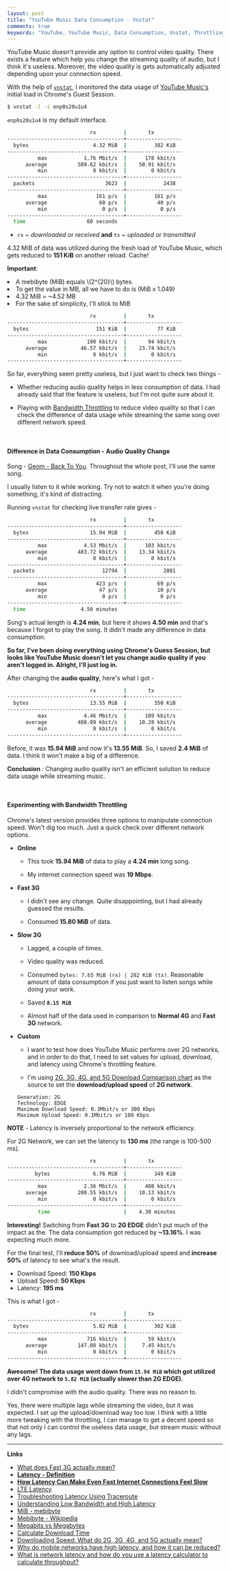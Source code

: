 ```yaml
---
layout: post
title: "YouTube Music Data Consumption - Vnstat"
comments: true
keywords: "YouTube, YouTube Music, Data Consumption, Vnstat, Throttling"
---
```


YouTube Music doesn't provide any option to control video quality. There exists a feature which help you change the streaming quality of audio, but I think it's useless. Moreover, the video quality is gets automatically adjusted depending upon your connection speed.

With the help of [`vnstat`](https://github.com/vergoh/vnstat), I monitored the data usage of [ YouTube Music's](music.youtube.com) initial load in Chrome's Guest Session.

```sh
$ vnstat -l -i enp0s20u1u4
```

`enp0s20u1u4` is my default interface.

```sh
                           rx         |       tx
--------------------------------------+------------------
  bytes                     4.32 MiB  |         382 KiB
--------------------------------------+------------------
          max            1.76 Mbit/s  |      178 kbit/s
      average          589.62 kbit/s  |    50.91 kbit/s
          min               0 kbit/s  |        0 kbit/s
--------------------------------------+------------------
  packets                       3623  |            2438
--------------------------------------+------------------
          max                161 p/s  |         161 p/s
      average                 60 p/s  |          40 p/s
          min                  0 p/s  |           0 p/s
--------------------------------------+------------------
  time                    60 seconds

```

- `rx` ~ *downloaded* or *received* __and__ `tx` ~ *uploaded* or *transmitted*

4.32 MiB of data was utilized during the fresh load of YouTube Music, which gets reduced to __151 KiB__ on another reload. Cache!


__Important__:

<p> 
  <li>A mebibyte (MiB) equals \(2^{20}\) bytes.</li>
  <li>To get the value in MB, all we have to do is (MiB x 1.049) </li>
  <li>4.32 MiB = ~4.52 MB</li>
  <li>For the sake of simplicity, I'll stick to MiB</li>
</p>

```sh
                           rx         |       tx
--------------------------------------+------------------
  bytes                      151 KiB  |          77 KiB
--------------------------------------+------------------
          max             190 kbit/s  |       94 kbit/s
      average           46.57 kbit/s  |    23.74 kbit/s
          min               0 kbit/s  |        0 kbit/s
--------------------------------------+------------------
```

So far, everything seem pretty useless, but I just want to check two things - 

- Whether reducing audio quality helps in less consumption of data. I had already said that the feature is useless, but I'm not quite sure about it.

- Playing with [Bandwidth Throttling](https://en.wikipedia.org/wiki/Bandwidth_throttling) to reduce video quality so that I can check the difference of data usage while streaming the same song over different network speed.

<br>

#### Difference in Data Consumption - Audio Quality Change

Song - [Geom - Back To You](https://music.youtube.com/watch?v=O9PEK5CIzg4&feature=share). Throughout the whole post, I'll use the same song.

I usually listen to it while working. Try not to watch it when you're doing something, it's kind of distracting.


Running `vnstat` for checking live transfer rate gives - 

```sh
                           rx         |       tx
--------------------------------------+------------------
  bytes                    15.94 MiB  |         450 KiB
--------------------------------------+------------------
          max            4.53 Mbit/s  |      103 kbit/s
      average          483.72 kbit/s  |    13.34 kbit/s
          min               0 kbit/s  |        0 kbit/s
--------------------------------------+------------------
  packets                      12794  |            2801
--------------------------------------+------------------
          max                423 p/s  |          69 p/s
      average                 47 p/s  |          10 p/s
          min                  0 p/s  |           0 p/s
--------------------------------------+------------------
  time                  4.50 minutes
```

Song's actual length is __4.24 min__, but here it shows __4.50 min__ and that's because I forgot to play the song. It didn't made any difference in data consumption.

__So far, I've been doing everything using Chrome's Guess Session, but looks like YouTube Music doesn't let you change audio quality if you aren't logged in. Alright, I'll just log in.__

After changing the __audio quality__, here's what I got - 

```sh
                           rx         |       tx
--------------------------------------+------------------
  bytes                    13.55 MiB  |         350 KiB
--------------------------------------+------------------
          max            4.46 Mbit/s  |      109 kbit/s
      average          408.09 kbit/s  |    10.28 kbit/s
          min               0 kbit/s  |        0 kbit/s
--------------------------------------+------------------
```

Before, it was __15.94 MiB__ and now it's __13.55 MiB__. So, I saved __2.4 MiB__ of data. I think it won't make a big of a difference.

__Conclusion__ : Changing audio quality isn't an efficient solution to reduce data usage while streaming music.

<br>

#### Experimenting with Bandwidth Throttling

Chrome's latest version provides three options to manipulate connection speed. Won't dig too much. Just a quick check over different network options.

- __Online__

    - This took __15.94 MiB__ of data to play a __4.24 min__ long song.

    - My internet connection speed was __19 Mbps__.

- __Fast 3G__

    - I didn't see any change. Quite disappointing, but I had already guessed the results.

    - Consumed __15.80 MiB__ of data.

- __Slow 3G__

    - Lagged, a couple of times.

    - Video quality was reduced.

    - Consumed `bytes: 7.65 MiB (rx) | 282 KiB (tx)`. Reasonable amount of data consumption if you just want to listen songs while doing your work.

    - Saved __`8.15 MiB`__

    - Almost half of the data used in comparison to __Normal 4G__ and __Fast 3G__ network.

- __Custom__
    
    - I want to test how does YouTube Music performs over 2G networks, and in order to do that, I need to set values for upload, download, and latency using Chrome's throttling feature.
    
    - I'm using [2G, 3G, 4G, and 5G Download Comparison chart](https://kenstechtips.com/index.php/download-speeds-2g-3g-and-4g-actual-meaning) as the source to set the __download/upload speed__ of __2G network__.

    ```
    Generation: 2G
    Technology: EDGE
    Maximum Download Speed: 0.3Mbit/s or 300 Kbps
    Maximum Upload Speed: 0.1Mbit/s or 100 Kbps
    ```
__NOTE__ - Latency is inversely proportional to the network efficiency.

For 2G Network, we can set the latency to __130 ms__ (the range is 100-500 ms).

```sh
                           rx         |       tx
--------------------------------------+------------------
         bytes              6.76 MiB  |         349 KiB
--------------------------------------+------------------
          max            2.36 Mbit/s  |      408 kbit/s
      average          200.55 kbit/s  |    10.13 kbit/s
          min               0 kbit/s  |        0 kbit/s
--------------------------------------+------------------
          time                        |    4.30 minutes
```

__Interesting!__ Switching from __Fast 3G__ to __2G EDGE__ didn't put much of the impact as the. The data consumption got reduced by __~13.16%__. I was expecting much more. 

For the final test, I'll __reduce 50%__ of download/upload speed and __increase 50%__ of latency to see what's the result.

- Download Speed: __150 Kbps__
- Upload Speed: __50 Kbps__
- Latency: __195 ms__

This is what I got -

```sh
                           rx         |       tx
--------------------------------------+------------------
  bytes                     5.82 MiB  |         302 KiB
--------------------------------------+------------------
          max             716 kbit/s  |       59 kbit/s
      average          147.08 kbit/s  |     7.45 kbit/s
          min               0 kbit/s  |        0 kbit/s
--------------------------------------+------------------
```

__Awesome! The data usage went down from `15.94 MiB` which got utilized over 4G network to `5.82 MiB` (actually slower than 2G EDGE).__

I didn't compromise with the audio quality. There was no reason to. 


Yes, there were multiple lags while streaming the video, but it was expected. I set up the upload/download way too low. I think with a little more tweaking with the throttling, I can manage to get a decent speed so that not only I can control the useless data usage, but stream music without any lags.

***

 __Links__

- [What does Fast 3G actually mean?](https://stackoverflow.com/questions/48833626/what-does-fast-3g-actually-mean)
- __[Latency - Definition](http://www.linfo.org/latency.html)__
- __[How Latency Can Make Even Fast Internet Connections Feel Slow](https://www.howtogeek.com/138771/htg-explains-how-latency-can-make-even-fast-internet-connections-feel-slow/)__
- [LTE Latency](https://www.cablefree.net/wirelesstechnology/4glte/lte-network-latency/)
- [Troubleshooting Latency Using Traceroute](https://support.sugarcrm.com/Knowledge_Base/Troubleshooting/Troubleshooting_Latency_Using_Traceroute/)
- [Understanding Low Bandwidth and High Latency](https://developers.google.com/web/fundamentals/performance/poor-connectivity)
- [MiB - mebibyte](https://searchstorage.techtarget.com/definition/mebibyte-MiB)
- [Mebibyte - Wikipedia](https://simple.wikipedia.org/wiki/Mebibyte)
- [Megabits vs Megabytes](https://volo.net/faq/whats-the-difference-between-megabits-and-megabytes)
- [Calculate Download Time](https://www.download-time.com/)
- [Downloading Speed: What do 2G, 3G, 4G, and 5G actually mean?](https://kenstechtips.com/index.php/download-speeds-2g-3g-and-4g-actual-meaning)
- [Why do mobile networks have high latency, and how it can be reduced?](https://serverfault.com/questions/387627/why-do-mobile-networks-have-high-latencies-how-can-they-be-reduced)
- [What is network latency and how do you use a latency calculator to calculate throughput?](https://www.sas.co.uk/blog/what-is-network-latency-how-do-you-use-a-latency-calculator-to-calculate-throughput)